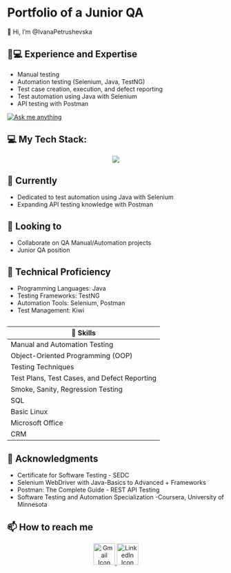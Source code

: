 # Portfolio of a Junior QA 

👋 Hi, I’m @IvanaPetrushevska

## 👨💻 Experience and Expertise

- Manual testing
- Automation testing (Selenium, Java, TestNG)
- Test case creation, execution, and defect reporting
- Test automation using Java with Selenium
- API testing with Postman

[![Ask me anything](https://camo.githubusercontent.com/a8b620de578ba63ed29db854d674d8e938aa54c037bda277642e30227a2b8133/68747470733a2f2f696d672e736869656c64732e696f2f62616467652f41736b2532306d652d616e797468696e672d3161626339632e737667)](https://www.linkedin.com/in/ivana-petrushevska-385761224/)


## 💻 My Tech Stack:

<p align="center">
  <a href="https://skillicons.dev">
    <img src="https://skillicons.dev/icons?i=java,postman,selenium,idea,eclipse,cypress,javascript,jenkins,cucumber" />
  </a>
</p>

## 🌱 Currently 
- Dedicated to test automation using Java with Selenium 
- Expanding API testing knowledge with Postman

## 💞️ Looking to 
- Collaborate on QA Manual/Automation projects 
- Junior QA position

## 🚀 Technical Proficiency
- Programming Languages: Java
- Testing Frameworks: TestNG
- Automation Tools: Selenium, Postman
- Test Management: Kiwi

## 
| 💪 Skills |
|---------------------------|
| Manual and Automation Testing |
| Object-Oriented Programming (OOP) |
| Testing Techniques |
| Test Plans, Test Cases, and Defect Reporting |
| Smoke, Sanity, Regression Testing |
| SQL |
| Basic Linux |
| Microsoft Office |
| CRM |

## 🌟 Acknowledgments
- Certificate for Software Testing - SEDC
- Selenium WebDriver with Java-Basics to Advanced + Frameworks
- Postman: The Complete Guide - REST API Testing
- Software Testing and Automation Specialization -Coursera, University of Minnesota


## 📫 How to reach me
<p align="center">
  <a href="mailto:kostadinovska.1994@hotmail.com">
    <img src="https://skillicons.dev/icons?i=gmail" alt="Gmail Icon" width="50" height="50" style="max-width: 100%;">
  </a>
  <a href="https://www.linkedin.com/in/ivana-petrushevska-385761224/">
    <img src="https://skillicons.dev/icons?i=linkedin" alt="LinkedIn Icon" width="50" height="50" style="max-width: 100%;">
  </a>
</p>
